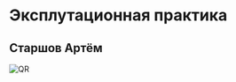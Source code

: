 #  Эксплутационная практика
##  Старшов  Артём

![QR](http://qrcoder.ru/code/?https%3A%2F%2Fgithub.com%2Fartemstarshov%2Fivt_gr2_3%2Fblob%2Fmain%2F%25D0%25A1%25D1%2582%25D0%25B0%25D1%2580%25D1%2588%25D0%25BE%25D0%25B2%2520%25D0%2590%25D1%2580%25D1%2582%25D1%2591%25D0%25BC%2520%25D0%2593%25D1%25802_3%2520%25D0%2598%25D0%25A1%25D0%25A0%25201.1.pdf&4&0)
